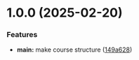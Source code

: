 # 1.0.0 (2025-02-20)


### Features

* **main:** make course structure ([149a628](https://github.com/shahinduniamaliev/os-intro/commit/149a628972420af1f4b712b74458a3ad3bd6540b))



